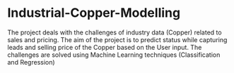# Industrial-Copper-Modelling
The project deals with the challenges of industry data (Copper) related to sales and pricing. The aim of the project is to predict status while capturing leads and selling price of the Copper based on the User input. The challenges are solved using Machine Learning techniques (Classification and Regression)
